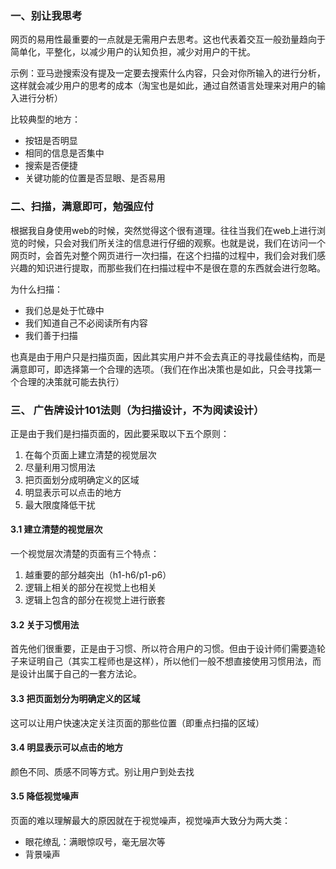 ### 一、别让我思考
网页的易用性最重要的一点就是无需用户去思考。这也代表着交互一般劲量趋向于简单化，平整化，以减少用户的认知负担，减少对用户的干扰。

示例：亚马逊搜索没有提及一定要去搜索什么内容，只会对你所输入的进行分析，这样就会减少用户的思考的成本（淘宝也是如此，通过自然语言处理来对用户的输入进行分析）

比较典型的地方：
- 按钮是否明显
- 相同的信息是否集中
- 搜索是否便捷
- 关键功能的位置是否显眼、是否易用

### 二、扫描，满意即可，勉强应付
根据我自身使用web的时候，突然觉得这个很有道理。往往当我们在web上进行浏览的时候，只会对我们所关注的信息进行仔细的观察。也就是说，我们在访问一个网页时，会首先对整个网页进行一次扫描，在这个扫描的过程中，我们会对我们感兴趣的知识进行提取，而那些我们在扫描过程中不是很在意的东西就会进行忽略。

为什么扫描：
- 我们总是处于忙碌中
- 我们知道自己不必阅读所有内容
- 我们善于扫描

也真是由于用户只是扫描页面，因此其实用户并不会去真正的寻找最佳结构，而是满意即可，即选择第一个合理的选项。（我们在作出决策也是如此，只会寻找第一个合理的决策就可能去执行）


### 三、 广告牌设计101法则（为扫描设计，不为阅读设计）
正是由于我们是扫描页面的，因此要采取以下五个原则：
1. 在每个页面上建立清楚的视觉层次
2. 尽量利用习惯用法
3. 把页面划分成明确定义的区域
4. 明显表示可以点击的地方
5. 最大限度降低干扰

#### 3.1 建立清楚的视觉层次
一个视觉层次清楚的页面有三个特点：
1. 越重要的部分越突出（h1-h6/p1-p6）
2. 逻辑上相关的部分在视觉上也相关
3. 逻辑上包含的部分在视觉上进行嵌套


#### 3.2 关于习惯用法
首先他们很重要，正是由于习惯、所以符合用户的习惯。但由于设计师们需要造轮子来证明自己（其实工程师也是这样），所以他们一般不想直接使用习惯用法，而是设计出属于自己的一套方法论。

#### 3.3 把页面划分为明确定义的区域
这可以让用户快速决定关注页面的那些位置（即重点扫描的区域）

#### 3.4 明显表示可以点击的地方
颜色不同、质感不同等方式。别让用户到处去找

#### 3.5 降低视觉噪声
页面的难以理解最大的原因就在于视觉噪声，视觉噪声大致分为两大类：
- 眼花缭乱：满眼惊叹号，毫无层次等
- 背景噪声

